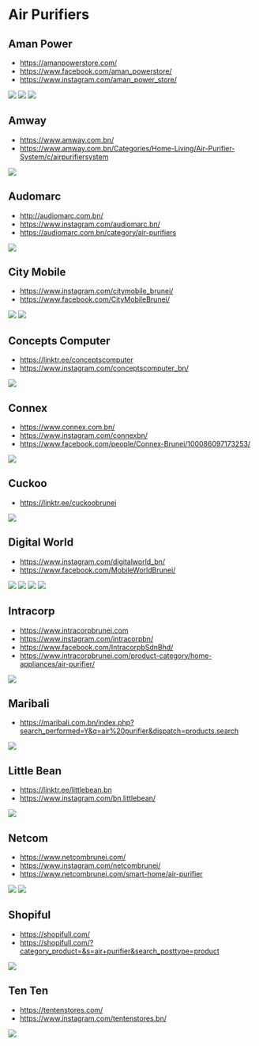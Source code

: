 # Air Purifiers

## Aman Power
- https://amanpowerstore.com/
- https://www.facebook.com/aman_powerstore/
- https://www.instagram.com/aman_power_store/

![](air-purifiers/aman-power-1.jpg)
![](air-purifiers/aman-power-2.jpg)
![](air-purifiers/aman-power-3.jpg)

## Amway
- https://www.amway.com.bn/
- https://www.amway.com.bn/Categories/Home-Living/Air-Purifier-System/c/airpurifiersystem

![](air-purifiers/amway-1.jpg)

## Audomarc
- http://audiomarc.com.bn/
- https://www.instagram.com/audiomarc.bn/
- https://audiomarc.com.bn/category/air-purifiers

![](air-purifiers/audiomarc-1.jpg)

## City Mobile
- https://www.instagram.com/citymobile_brunei/
- https://www.facebook.com/CityMobileBrunei/

![](air-purifiers/citymobile-1.jpg)
![](air-purifiers/citymobile-2.jpg)

## Concepts Computer
- https://linktr.ee/conceptscomputer
- https://www.instagram.com/conceptscomputer_bn/

![](air-purifiers/concepts-1.jpg)

## Connex
- https://www.connex.com.bn/
- https://www.instagram.com/connexbn/
- https://www.facebook.com/people/Connex-Brunei/100086097173253/

![](air-purifiers/connex-1.jpg)

## Cuckoo
- https://linktr.ee/cuckoobrunei

![](air-purifiers/cuckoo-1.jpg)

## Digital World
- https://www.instagram.com/digitalworld_bn/
- https://www.facebook.com/MobileWorldBrunei/

![](air-purifiers/digitalworld-1.jpg)
![](air-purifiers/digitalworld-2.jpg)
![](air-purifiers/digitalworld-3.jpg)
![](air-purifiers/digitalworld-4.jpg)

## Intracorp
- https://www.intracorpbrunei.com
- https://www.instagram.com/intracorpbn/
- https://www.facebook.com/IntracorpbSdnBhd/
- https://www.intracorpbrunei.com/product-category/home-appliances/air-purifier/

![](air-purifiers/intracorp-1.jpg)

## Maribali
- https://maribali.com.bn/index.php?search_performed=Y&q=air%20purifier&dispatch=products.search

![](air-purifiers/maribali-1.jpg)

## Little Bean
- https://linktr.ee/littlebean.bn
- https://www.instagram.com/bn.littlebean/

![](air-purifiers/littlebean-1.jpg)

## Netcom
- https://www.netcombrunei.com/
- https://www.instagram.com/netcombrunei/
- https://www.netcombrunei.com/smart-home/air-purifier

![](air-purifiers/netcom-1.jpg)
![](air-purifiers/netcom-2.jpg)

## Shopiful
- https://shopifull.com/
- https://shopifull.com/?category_product=&s=air+purifier&search_posttype=product

![](air-purifiers/shopifull-1.jpg)

## Ten Ten
- https://tentenstores.com/
- https://www.instagram.com/tentenstores.bn/

![](air-purifiers/tenten-1.jpg)